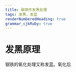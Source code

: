 ```yaml
---
title: 碳钢件发黑处理
tags: 发黑，发蓝
renderNumberedHeading: true
grammar_cjkRuby: true
---
```



# 发黑原理

钢铁的氧化处理又称发蓝。氧化后

